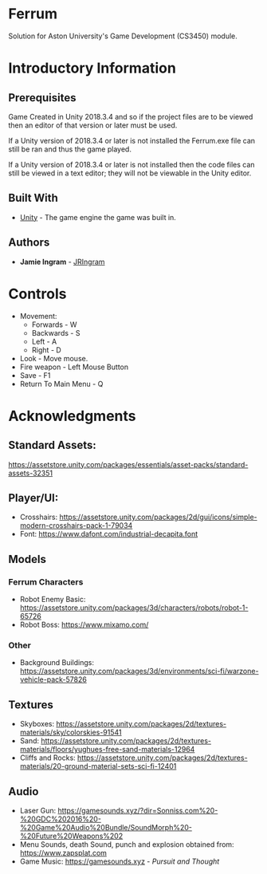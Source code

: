 # Ferrum

Solution for Aston University's Game Development (CS3450) module.

# Introductory Information

## Prerequisites
Game Created in Unity 2018.3.4 and so if the project files are to be viewed then an editor of that version or later must be used.

If a Unity version of 2018.3.4 or later is not installed the Ferrum.exe file can still be ran and thus the game played.

If a Unity version of 2018.3.4 or later is not installed then the code files can still be viewed in a text editor; they will not be viewable in the Unity editor.

## Built With

* [Unity](https://unity.com/) - The game engine the game was built in.

## Authors

* **Jamie Ingram**  - [JRIngram](https://github.com/JRIngram)

# Controls
 * Movement:
    * Forwards - W
    * Backwards - S
    * Left - A
    * Right - D
 * Look - Move mouse.
 * Fire weapon - Left Mouse Button
 * Save - F1
 * Return To Main Menu - Q

# Acknowledgments
## Standard Assets:
  https://assetstore.unity.com/packages/essentials/asset-packs/standard-assets-32351

## Player/UI:
  * Crosshairs: https://assetstore.unity.com/packages/2d/gui/icons/simple-modern-crosshairs-pack-1-79034
  * Font: https://www.dafont.com/industrial-decapita.font

## Models
### Ferrum Characters
  * Robot Enemy Basic: https://assetstore.unity.com/packages/3d/characters/robots/robot-1-65726
  * Robot Boss: https://www.mixamo.com/

### Other
 * Background Buildings: https://assetstore.unity.com/packages/3d/environments/sci-fi/warzone-vehicle-pack-57826

## Textures
 * Skyboxes: https://assetstore.unity.com/packages/2d/textures-materials/sky/colorskies-91541
 * Sand:  https://assetstore.unity.com/packages/2d/textures-materials/floors/yughues-free-sand-materials-12964
 * Cliffs and Rocks: https://assetstore.unity.com/packages/2d/textures-materials/20-ground-material-sets-sci-fi-12401

## Audio
 * Laser Gun: https://gamesounds.xyz/?dir=Sonniss.com%20-%20GDC%202016%20-%20Game%20Audio%20Bundle/SoundMorph%20-%20Future%20Weapons%202
 * Menu Sounds, death Sound, punch and explosion obtained from: https://www.zapsplat.com
 * Game Music: https://gamesounds.xyz  - *Pursuit and Thought*
